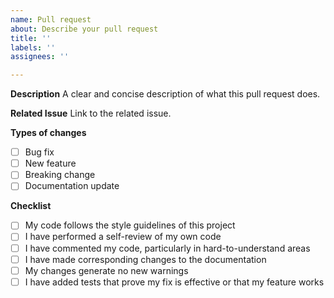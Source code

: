 ```yaml
---
name: Pull request
about: Describe your pull request
title: ''
labels: ''
assignees: ''

---
```


**Description**
A clear and concise description of what this pull request does.

**Related Issue**
Link to the related issue.

**Types of changes**
- [ ] Bug fix
- [ ] New feature
- [ ] Breaking change
- [ ] Documentation update

**Checklist**
- [ ] My code follows the style guidelines of this project
- [ ] I have performed a self-review of my own code
- [ ] I have commented my code, particularly in hard-to-understand areas
- [ ] I have made corresponding changes to the documentation
- [ ] My changes generate no new warnings
- [ ] I have added tests that prove my fix is effective or that my feature works
